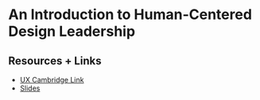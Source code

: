 # An Introduction to Human-Centered Design Leadership

##

## Resources + Links
* [UX Cambridge Link](https://uxcambridge.net/2018/sessions/index.php?session=312)
* [Slides](https://www.dropbox.com/s/xuvhwmpi5yb9yba/Human-Centered%20Design%20Leadership-UXCam.pdf?dl=0)
